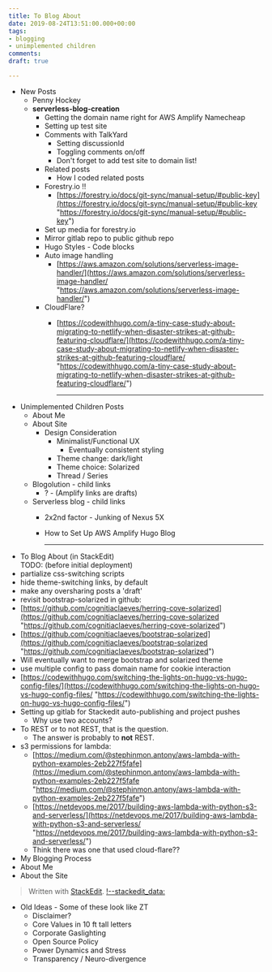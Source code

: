 ```yaml
---
title: To Blog About
date: 2019-08-24T13:51:00.000+00:00
tags:
- blogging
- unimplemented children
comments: 
draft: true

---
```

* New Posts
  * Penny Hockey
  * **serverless-blog-creation**
    * Getting the domain name right for AWS Amplify Namecheap
    * Setting up test site
    * Comments with TalkYard
      * Setting discussionId
      * Toggling comments on/off
      * Don't forget to add test site to domain list!
    * Related posts
      * How I coded related posts
    * Forestry.io !!
      * [https://forestry.io/docs/git-sync/manual-setup/#public-key](https://forestry.io/docs/git-sync/manual-setup/#public-key "https://forestry.io/docs/git-sync/manual-setup/#public-key")
    * Set up media for forestry.io
    * Mirror gitlab repo to public github repo
    * Hugo Styles - Code blocks
    * Auto image handling
      * [https://aws.amazon.com/solutions/serverless-image-handler/](https://aws.amazon.com/solutions/serverless-image-handler/ "https://aws.amazon.com/solutions/serverless-image-handler/")
    * CloudFlare?
      * [https://codewithhugo.com/a-tiny-case-study-about-migrating-to-netlify-when-disaster-strikes-at-github-featuring-cloudflare/](https://codewithhugo.com/a-tiny-case-study-about-migrating-to-netlify-when-disaster-strikes-at-github-featuring-cloudflare/ "https://codewithhugo.com/a-tiny-case-study-about-migrating-to-netlify-when-disaster-strikes-at-github-featuring-cloudflare/")

        ***
* Unimplemented Children Posts
  * About Me
  * About Site
    * Design Consideration
      * Minimalist/Functional UX
        * Eventually consistent styling
      * Theme change: dark/light
      * Theme choice: Solarized
      * Thread / Series
  * Blogolution - child links
    * ? - (Amplify links are drafts)
  * Serverless blog - child links
    * 2x2nd factor - Junking of Nexus 5X
    * How to Set Up AWS Amplify Hugo Blog

      ***
* To Blog About (in StackEdit)  
  TODO: (before initial deployment)
* partialize css-switching scripts
* hide theme-switching links, by default
* make any oversharing posts a 'draft'
* revisit bootstrap-solarized in github:
* [https://github.com/cognitiaclaeves/herring-cove-solarized](https://github.com/cognitiaclaeves/herring-cove-solarized "https://github.com/cognitiaclaeves/herring-cove-solarized")
* [https://github.com/cognitiaclaeves/bootstrap-solarized](https://github.com/cognitiaclaeves/bootstrap-solarized "https://github.com/cognitiaclaeves/bootstrap-solarized")
* Will eventually want to merge bootstrap and solarized theme
* use multiple config to pass domain name for cookie interaction
* [https://codewithhugo.com/switching-the-lights-on-hugo-vs-hugo-config-files/](https://codewithhugo.com/switching-the-lights-on-hugo-vs-hugo-config-files/ "https://codewithhugo.com/switching-the-lights-on-hugo-vs-hugo-config-files/")
* Setting up gitlab for Stackedit auto-publishing and project pushes
  * Why use two accounts?
* To REST or to not REST, that is the question.
  * The answer is probably to **not** REST.
* s3 permissions for lambda:
  * [https://medium.com/@stephinmon.antony/aws-lambda-with-python-examples-2eb227f5fafe](https://medium.com/@stephinmon.antony/aws-lambda-with-python-examples-2eb227f5fafe "https://medium.com/@stephinmon.antony/aws-lambda-with-python-examples-2eb227f5fafe")
  * [https://netdevops.me/2017/building-aws-lambda-with-python-s3-and-serverless/](https://netdevops.me/2017/building-aws-lambda-with-python-s3-and-serverless/ "https://netdevops.me/2017/building-aws-lambda-with-python-s3-and-serverless/")
  * Think there was one that used cloud-flare??
* My Blogging Process
* About Me
* About the Site

> Written with [StackEdit](https://stackedit.io/). [!--stackedit_data: ](!--stackedit_data:%0AeyJoaXN0b3J5IjpbLTE2OTUyOTQwMDMsLTE5ODc4MzczMzQsLT%0AIxNzQ4MjU4OF19%0A--)

* Old Ideas - Some of these look like ZT
  * Disclaimer?
  * Core Values in 10 ft tall letters
  * Corporate Gaslighting
  * Open Source Policy
  * Power Dynamics and Stress
  * Transparency / Neuro-divergence